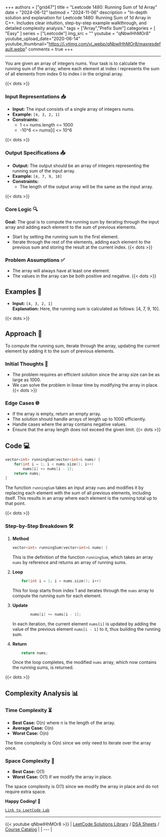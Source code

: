
+++
authors = ["grid47"]
title = "Leetcode 1480: Running Sum of 1d Array"
date = "2024-06-12"
lastmod = "2024-11-06"
description = "In-depth solution and explanation for Leetcode 1480: Running Sum of 1d Array in C++. Includes clear intuition, step-by-step example walkthrough, and detailed complexity analysis."
tags = ["Array","Prefix Sum"]
categories = [
    "Easy"
]
series = ["Leetcode"]
img_src = ""
youtube = "qNbwIHhMOr8"
youtube_upload_date="2020-06-14"
youtube_thumbnail="https://i.ytimg.com/vi_webp/qNbwIHhMOr8/maxresdefault.webp"
comments = true
+++



---
You are given an array of integers nums. Your task is to calculate the running sum of the array, where each element at index i represents the sum of all elements from index 0 to index i in the original array.
<!--more-->
{{< dots >}}
### Input Representations 📥
- **Input:** The input consists of a single array of integers nums.
- **Example:** `[4, 3, 2, 1]`
- **Constraints:**
	- 1 <= nums.length <= 1000
	- -10^6 <= nums[i] <= 10^6

{{< dots >}}
### Output Specifications 📤
- **Output:** The output should be an array of integers representing the running sum of the input array.
- **Example:** `[4, 7, 9, 10]`
- **Constraints:**
	- The length of the output array will be the same as the input array.

{{< dots >}}
### Core Logic 🔍
**Goal:** The goal is to compute the running sum by iterating through the input array and adding each element to the sum of previous elements.

- Start by setting the running sum to the first element.
- Iterate through the rest of the elements, adding each element to the previous sum and storing the result at the current index.
{{< dots >}}
### Problem Assumptions ✅
- The array will always have at least one element.
- The values in the array can be both positive and negative.
{{< dots >}}
## Examples 🧩
- **Input:** `[4, 3, 2, 1]`  \
  **Explanation:** Here, the running sum is calculated as follows: [4, 7, 9, 10].

{{< dots >}}
## Approach 🚀
To compute the running sum, iterate through the array, updating the current element by adding it to the sum of previous elements.

### Initial Thoughts 💭
- The problem requires an efficient solution since the array size can be as large as 1000.
- We can solve the problem in linear time by modifying the array in place.
{{< dots >}}
### Edge Cases 🌐
- If the array is empty, return an empty array.
- The solution should handle arrays of length up to 1000 efficiently.
- Handle cases where the array contains negative values.
- Ensure that the array length does not exceed the given limit.
{{< dots >}}
## Code 💻
```cpp
vector<int> runningSum(vector<int>& nums) {
    for(int i = 1; i < nums.size(); i++)
        nums[i] += nums[i - 1];
    return nums;
}
```

The function `runningSum` takes an input array `nums` and modifies it by replacing each element with the sum of all previous elements, including itself. This results in an array where each element is the running total up to that point.

{{< dots >}}
### Step-by-Step Breakdown 🛠️
1. **Method**
	```cpp
	vector<int> runningSum(vector<int>& nums) {
	```
	This is the definition of the function `runningSum`, which takes an array `nums` by reference and returns an array of running sums.

2. **Loop**
	```cpp
	    for(int i = 1; i < nums.size(); i++)
	```
	This for loop starts from index 1 and iterates through the `nums` array to compute the running sum for each element.

3. **Update**
	```cpp
	        nums[i] += nums[i - 1];
	```
	In each iteration, the current element `nums[i]` is updated by adding the value of the previous element `nums[i - 1]` to it, thus building the running sum.

4. **Return**
	```cpp
	    return nums;
	```
	Once the loop completes, the modified `nums` array, which now contains the running sums, is returned.

{{< dots >}}
## Complexity Analysis 📊
### Time Complexity ⏳
- **Best Case:** O(n) where n is the length of the array.
- **Average Case:** O(n)
- **Worst Case:** O(n)

The time complexity is O(n) since we only need to iterate over the array once.

### Space Complexity 💾
- **Best Case:** O(1)
- **Worst Case:** O(1) if we modify the array in place.

The space complexity is O(1) since we modify the array in place and do not require extra space.

**Happy Coding! 🎉**


[`Link to LeetCode Lab`](https://leetcode.com/problems/running-sum-of-1d-array/description/)

---
{{< youtube qNbwIHhMOr8 >}}
| [LeetCode Solutions Library](https://grid47.xyz/leetcode/) / [DSA Sheets](https://grid47.xyz/sheets/) / [Course Catalog](https://grid47.xyz/courses/) |
| --- |
